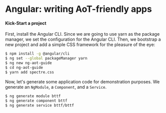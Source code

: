 Angular: writing AoT-friendly apps
==================================


#### Kick-Start a project

First, install the Angular CLI.
Since we are going to use yarn as the package manager, we set the configuration for the Angular CLI.
Then, we bootstrap a new project and add a simple CSS framework for the pleasure of the eye:

```bash
$ npm install -g @angular/cli
$ ng set --global packageManager yarn
$ ng new ng-aot-guide
$ cd ng-aot-guide
$ yarn add spectre.css
```

Now, let's generate some application code for demonstration purposes.
We generate an `NgModule`, a `Component`, and a `Service`.

```bash
$ ng generate module bttf
$ ng generate component bttf
$ ng generate service bttf/bttf
```
